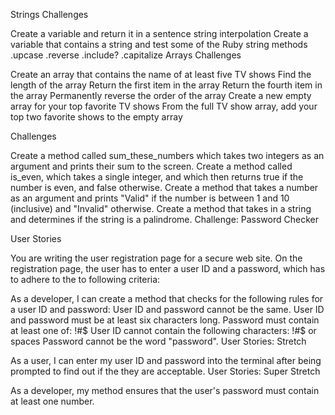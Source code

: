 Strings Challenges

Create a variable and return it in a sentence string interpolation
Create a variable that contains a string and test some of the Ruby string methods
.upcase
.reverse
.include?
.capitalize
Arrays Challenges

Create an array that contains the name of at least five TV shows
Find the length of the array
Return the first item in the array
Return the fourth item in the array
Permanently reverse the order of the array
Create a new empty array for your top favorite TV shows
From the full TV show array, add your top two favorite shows to the empty array


Challenges

Create a method called sum_these_numbers which takes two integers as an argument and prints their sum to the screen.
Create a method called is_even, which takes a single integer, and which then returns true if the number is even, and false otherwise.
Create a method that takes a number as an argument and prints "Valid" if the number is between 1 and 10 (inclusive) and "Invalid" otherwise.
Create a method that takes in a string and determines if the string is a palindrome.
Challenge: Password Checker

User Stories

You are writing the user registration page for a secure web site. On the registration page, the user has to enter a user ID and a password, which has to adhere to the to following criteria:

As a developer, I can create a method that checks for the following rules for a user ID and password:
User ID and password cannot be the same.
User ID and password must be at least six characters long.
Password must contain at least one of: !#$
User ID cannot contain the following characters: !#$ or spaces
Password cannot be the word "password".
User Stories: Stretch

As a user, I can enter my user ID and password into the terminal after being prompted to find out if the they are acceptable.
User Stories: Super Stretch

As a developer, my method ensures that the user's password must contain at least one number.
